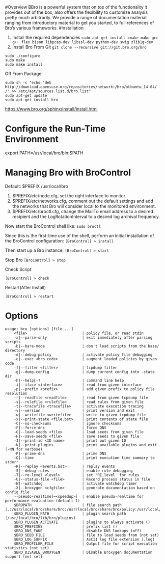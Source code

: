 #Overview
BBro is a powerful system that on top of the functionality it provides out of the box, also offers the flexibility to customize analysis pretty much arbitrarily. 
We provide a range of documentation material ranging from introductory material to get you started, to full references of Bro’s various frameworks.
#Installation
1. Install the required dependencies
`sudo apt-get install cmake make gcc g++ flex bison libpcap-dev libssl-dev python-dev swig zlib1g-dev`
2. Install Bro From Git
`git clone --recursive git://git.bro.org/bro`
```
sudo ./configure
sudo make
sudo make install
```


OR From Package
```
sudo sh -c "echo 'deb http://download.opensuse.org/repositories/network:/bro/xUbuntu_14.04/ /' >> /etc/apt/sources.list.d/bro.list"
sudo apt-get update
sudo apt-get install bro
```
https://www.bro.org/sphinx/install/install.html

# Configure the Run-Time Environment
export PATH=/usr/local/bro/bin:$PATH

# Managing Bro with BroControl
Default: $PREFIX /usr/local/bro

1. $PREFIX/etc/node.cfg, set the right interface to monitor.
2. $PREFIX/etc/networks.cfg, comment out the default settings and add the networks that Bro will consider local to the monitored environment.
3. $PREFIX/etc/broctl.cfg, change the MailTo email address to a desired recipient and the LogRotationInterval to a desired log archival frequency.

Now start the BroControl shell like: 
`sudo broctl`

Since this is the first-time use of the shell, perform an initial installation of the BroControl configuration:
`[BroControl] > install`

Then start up a Bro instance:
`[BroControl] > start`

Stop Bro
`[BroControl] > stop`

Check Script

`[BroControl] > check`

Restart(After Install)

`[BroControl] > restart`

# Options
```
usage: bro [options] [file ...]
    <file>                         | policy file, or read stdin
    -a|--parse-only                | exit immediately after parsing scripts
    -b|--bare-mode                 | don't load scripts from the base/ directory
    -d|--debug-policy              | activate policy file debugging
    -e|--exec <bro code>           | augment loaded policies by given code
    -f|--filter <filter>           | tcpdump filter
    -g|--dump-config               | dump current config into .state dir
    -h|--help|-?                   | command line help
    -i|--iface <interface>         | read from given interface
    -p|--prefix <prefix>           | add given prefix to policy file resolution
    -r|--readfile <readfile>       | read from given tcpdump file
    -s|--rulefile <rulefile>       | read rules from given file
    -t|--tracefile <tracefile>     | activate execution tracing
    -v|--version                   | print version and exit
    -w|--writefile <writefile>     | write to given tcpdump file
    -x|--print-state <file.bst>    | print contents of state file
    -C|--no-checksums              | ignore checksums
    -F|--force-dns                 | force DNS
    -G|--load-seeds <file>         | load seeds from given file
    -H|--save-seeds <file>         | save seeds to given file
    -I|--print-id <ID name>        | print out given ID
    -N|--print-plugins             | print available plugins and exit (-NN for verbose)
    -P|--prime-dns                 | prime DNS
    -Q|--time                      | print execution time summary to stderr
    -R|--replay <events.bst>       | replay events
    -S|--debug-rules               | enable rule debugging
    -T|--re-level <level>          | set 'RE_level' for rules
    -U|--status-file <file>        | Record process status in file
    -W|--watchdog                  | activate watchdog timer
    -X|--broxygen <cfgfile>        | generate documentation based on config file
    --pseudo-realtime[=<speedup>]  | enable pseudo-realtime for performance evaluation (default 1)
    $BROPATH                       | file search path (.:/usr/local/bro/share/bro:/usr/local/bro/share/bro/policy:/usr/local/bro/share/bro/site)
    $BRO_PLUGIN_PATH               | plugin search path (/usr/local/bro/lib/bro/plugins)
    $BRO_PLUGIN_ACTIVATE           | plugins to always activate ()
    $BRO_PREFIXES                  | prefix list ()
    $BRO_DNS_FAKE                  | disable DNS lookups (off)
    $BRO_SEED_FILE                 | file to load seeds from (not set)
    $BRO_LOG_SUFFIX                | ASCII log file extension (.log)
    $BRO_PROFILER_FILE             | Output file for script execution statistics (not set)
    $BRO_DISABLE_BROXYGEN          | Disable Broxygen documentation support (not set)
    
```